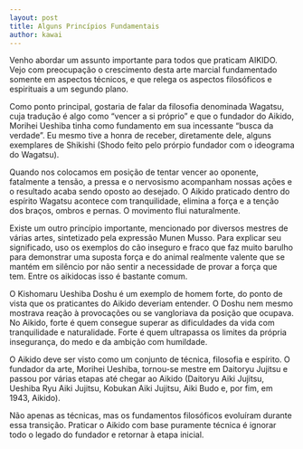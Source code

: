 ```yaml
---
layout: post
title: Alguns Princípios Fundamentais
author: kawai
---
```


Venho abordar um assunto importante para todos que praticam AIKIDO. Vejo com
preocupação o crescimento desta arte marcial fundamentado somente em aspectos
técnicos, e que relega os aspectos filosóficos e espirituais a um segundo plano.

Como ponto principal, gostaria de falar da filosofia denominada Wagatsu, cuja
tradução é algo como “vencer a si próprio” e que o fundador do Aikido, Morihei
Ueshiba tinha como fundamento em sua incessante “busca da verdade”.  Eu mesmo
tive a honra de receber, diretamente dele, alguns exemplares de Shikishi
(Shodo feito pelo prórpio fundador com o ideograma do Wagatsu).

Quando nos colocamos em posição de tentar vencer ao oponente, fatalmente a tensão,
a pressa e o nervosismo acompanham nossas ações e o resultado acaba sendo oposto
ao desejado. O Aikido praticado dentro do espírito Wagatsu acontece com tranquilidade,
elimina a força e a tenção dos braços, ombros e pernas. O movimento flui naturalmente.

Existe um outro princípio importante, mencionado por diversos mestres de várias artes,
sintetizado pela expressão Munen Musso. Para explicar seu significado, uso os exemplos
do cão inseguro e fraco que faz muito barulho para demonstrar uma suposta força e do
animal realmente valente que se mantém em silêncio por não sentir a necessidade de
provar a força que tem. Entre os aikidocas isso é bastante comum.

O Kishomaru Ueshiba Doshu é um exemplo de homem forte, do ponto de vista que os
praticantes do Aikido deveriam entender. O Doshu nem mesmo mostrava reação à provocações
ou se vangloriava da posição que ocupava. No Aikido, forte é quem consegue superar
as dificuldades da vida com tranquilidade e naturalidade. Forte é quem ultrapassa
os limites da própria insegurança, do medo e da ambição com humildade.

O Aikido deve ser visto como um conjunto de técnica, filosofia e espírito. O fundador
da arte, Morihei Ueshiba, tornou-se mestre em Daitoryu Jujitsu e passou por várias
etapas até chegar ao Aikido (Daitoryu Aiki Jujitsu, Ueshiba Ryu Aiki Jujitsu, Kobukan
Aiki Jujitsu, Aiki Budo e, por fim, em 1943, Aikido).

Não apenas as técnicas, mas os fundamentos filosóficos evoluíram durante essa transição.
Praticar o Aikido com base puramente técnica é ignorar todo o legado do fundador e
retornar à etapa inicial.  
